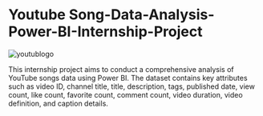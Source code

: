# Youtube Song-Data-Analysis-Power-BI-Internship-Project 
![youtublogo](https://github.com/Ushashree441997/Song-Data-Analysis-Power-BI-Internship-Project/assets/69711495/b443cb75-ebef-4fda-83ac-4f5094dcc88f)

This internship project aims to conduct a comprehensive analysis of YouTube songs data using Power BI. The dataset contains key attributes such as video ID, channel title, title, description, tags, published date, view count, like count, favorite count, comment count, video duration, video definition, and caption details. 

